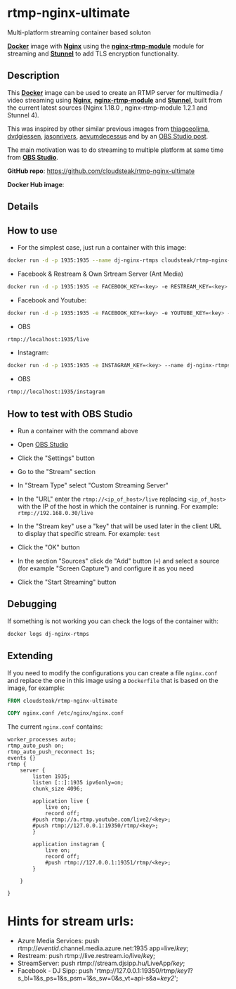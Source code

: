 # rtmp-nginx-ultimate
Multi-platform streaming container based soluton


[**Docker**](https://www.docker.com/) image with [**Nginx**](http://nginx.org/en/)
using the [**nginx-rtmp-module**](https://github.com/arut/nginx-rtmp-module)
module for streaming and [**Stunnel**](https://www.stunnel.org/) to add TLS encryption functionality.


## Description

This [**Docker**](https://www.docker.com/) image can be used to create an RTMP server for multimedia / video 
streaming using [**Nginx**](http://nginx.org/en/), [**nginx-rtmp-module**](https://github.com/arut/nginx-rtmp-module) 
and [**Stunnel**](https://www.stunnel.org/),
built from the current latest sources (Nginx 1.18.0 , nginx-rtmp-module 1.2.1 and Stunnel 4).

This was inspired by other similar previous images from [thiagoeolima](https://hub.docker.com/r/thiagoeolima/nginx-rtmps),
[dvdgiessen](https://hub.docker.com/r/dvdgiessen/nginx-rtmp-docker/), 
[jasonrivers](https://hub.docker.com/r/jasonrivers/nginx-rtmp/), 
[aevumdecessus](https://hub.docker.com/r/aevumdecessus/docker-nginx-rtmp/) and by an 
[OBS Studio post](https://obsproject.com/forum/resources/how-to-set-up-your-own-private-rtmp-server-using-nginx.50/).

The main motivation was to do streaming to multiple platform at same time from [**OBS Studio**](https://obsproject.com/).

**GitHub repo**: <https://github.com/cloudsteak/rtmp-nginx-ultimate>

**Docker Hub image**: <????>

## Details

## How to use

* For the simplest case, just run a container with this image:

```bash
docker run -d -p 1935:1935 --name dj-nginx-rtmps cloudsteak/rtmp-nginx-ultimate
```

* Facebook & Restream & Own Srtream Server (Ant Media)

```bash
docker run -d -p 1935:1935 -e FACEBOOK_KEY=<key> -e RESTREAM_KEY=<key> -e STREAMSERVER_KEY=<key> --name dj-nginx-rtmps cloudsteak/rtmp-nginx-ultimate
```

* Facebook and Youtube:

```bash
docker run -d -p 1935:1935 -e FACEBOOK_KEY=<key> -e YOUTUBE_KEY=<key> --name dj-nginx-rtmps cloudsteak/rtmp-nginx-ultimate
```

* OBS

```bash
rtmp://localhost:1935/live
```

* Instagram:

```bash
docker run -d -p 1935:1935 -e INSTAGRAM_KEY=<key> --name dj-nginx-rtmps cloudsteak/rtmp-nginx-ultimate
```

* OBS

```bash
rtmp://localhost:1935/instagram
```


## How to test with OBS Studio

* Run a container with the command above


* Open [OBS Studio](https://obsproject.com/)
* Click the "Settings" button
* Go to the "Stream" section
* In "Stream Type" select "Custom Streaming Server"
* In the "URL" enter the `rtmp://<ip_of_host>/live` replacing `<ip_of_host>` with the IP of the host in which the container is running. For example: `rtmp://192.168.0.30/live`
* In the "Stream key" use a "key" that will be used later in the client URL to display that specific stream. For example: `test`
* Click the "OK" button
* In the section "Sources" click de "Add" button (`+`) and select a source (for example "Screen Capture") and configure it as you need
* Click the "Start Streaming" button

## Debugging

If something is not working you can check the logs of the container with:

```bash
docker logs dj-nginx-rtmps
```

## Extending

If you need to modify the configurations you can create a file `nginx.conf` and replace the one in this image using a `Dockerfile` that is based on the image, for example:

```Dockerfile
FROM cloudsteak/rtmp-nginx-ultimate

COPY nginx.conf /etc/nginx/nginx.conf
```

The current `nginx.conf` contains:

```Nginx
worker_processes auto;
rtmp_auto_push on;
rtmp_auto_push_reconnect 1s;
events {}
rtmp {
    server {
        listen 1935;
        listen [::]:1935 ipv6only=on;
        chunk_size 4096;

        application live {
            live on;
            record off;
	    #push rtmp://a.rtmp.youtube.com/live2/<key>;
	    #push rtmp://127.0.0.1:19350/rtmp/<key>;
        }
        
        application instagram {
            live on;
            record off;
            #push rtmp://127.0.0.1:19351/rtmp/<key>;
        }

    }

}
```



# Hints for stream urls:
* Azure Media Services: push rtmp://_eventid_.channel.media.azure.net:1935 app=live/_key_;
* Restream: push rtmp://live.restream.io/live/_key_;
* StreamServer: push rtmp://stream.djsipp.hu/LiveApp/_key_;
* Facebook - DJ Sipp: push 'rtmp://127.0.0.1:19350/rtmp/_key1_?s_bl=1&s_ps=1&s_psm=1&s_sw=0&s_vt=api-s&a=_key2_';